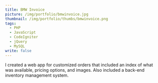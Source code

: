 ```yaml
---
title: BMW Invoice
picture: /img/portfolio/bmwinvoice.jpg
thumbnail: /img/portfolio/thumbs/bmwinvoice.png
tags: 
  - PHP
  - JavaScript
  - CodeIgniter
  - jQuery
  - MySQL
write: false
---
```


<img class="right" alt="" src="/img/portfolio/bmw_flipped.png" />I created a web app for customized orders that included an index of what was available, pricing options, and images. Also included a back-end inventory management system.